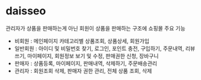 # daisseo

관리자가 상품을 판매하는게 아닌 회원이 상품을 판매하는 구조에 쇼핑몰
 주요 기능
   - 비회원 : 메인페이지 카테고리별 상품조회, 상품상세, 회원가입
   - 일반회원 : 아이디 및 비밀번호 찾기, 로그인, 포인트 충전, 구입하기, 주문내역, 리뷰쓰기, 마이페이지, 회원정보 보기 및 수정, 판매권한 신청, 장바구니
   - 판매자 : 상품등록, 마이페이지, 판매내역, 삭제하기, 주문배송관리
   - 관리자 : 회원조회 삭제, 판매자 권한 관리, 전체 상품 조회, 삭제
   
    
